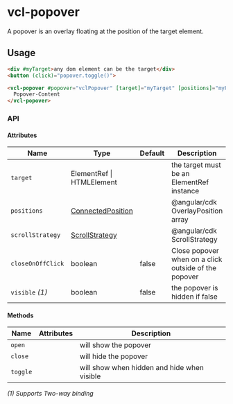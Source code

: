 # vcl-popover

A popover is an overlay floating at the position of the target element.

## Usage

```html
<div #myTarget>any dom element can be the target</div>
<button (click)="popover.toggle()"> 

<vcl-popover #popover="vclPopover" [target]="myTarget" [positions]="myPositions">
  Popover-Content
</vcl-popover>
```

### API

#### Attributes

Name                | Type                          | Default             | Description
------------------- | ---------------------------   | ------------------- | ------------------- 
`target`            | ElementRef \| HTMLElement     |                     | the target must be an ElementRef instance
`positions`         | [ConnectedPosition](https://material.angular.io/cdk/overlay/api#ConnectedPosition) | | @angular/cdk OverlayPosition array
`scrollStrategy`    | [ScrollStrategy](https://material.angular.io/cdk/overlay/api#ScrollStrategy) | | @angular/cdk ScrollStrategy
`closeOnOffClick`   | boolean                       | false               | Close popover when on a click outside of the popover
`visible` _(1)_     | boolean                       | false               | the popover is hidden if false
  
#### Methods  

Name             | Attributes | Description
------------     | ---------- | --------------------------------------------------------------------------
`open`           |            | will show the popover
`close`          |            | will hide the popover
`toggle`         |            | will show when hidden and hide when visible

_(1) Supports Two-way binding_
